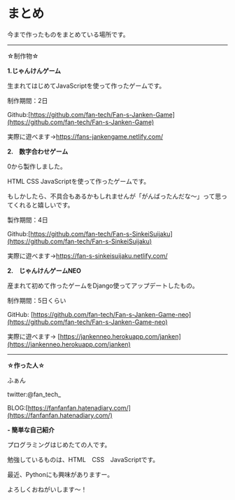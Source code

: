 # まとめ

今まで作ったものをまとめている場所です。

---

☆制作物☆

**1.じゃんけんゲーム**

生まれてはじめてJavaScriptを使って作ったゲームです。

制作期間：2日

Github:[https://github.com/fan-tech/Fan-s-Janken-Game](https://github.com/fan-tech/Fan-s-Janken-Game)

実際に遊べます→https://fans-jankengame.netlify.com/

**2.　数字合わせゲーム**

0から製作しました。

HTML CSS JavaScriptを使って作ったゲームです。

もしかしたら、不具合もあるかもしれませんが「がんばったんだな～」って思ってくれると嬉しいです。

製作期間：4日

Github:[https://github.com/fan-tech/Fan-s-SinkeiSuijaku](https://github.com/fan-tech/Fan-s-SinkeiSuijaku)

実際に遊べます→https://fan-s-sinkeisuijaku.netlify.com/

**2.　じゃんけんゲームNEO**

産まれて初めて作ったゲームをDjango使ってアップデートしたもの。

制作期間：5日くらい

GitHub: [https://github.com/fan-tech/Fan-s-Janken-Game-neo](https://github.com/fan-tech/Fan-s-Janken-Game-neo)

実際に遊べます→ [https://jankenneo.herokuapp.com/janken](https://jankenneo.herokuapp.com/janken)

---

**☆作った人☆**

ふぁん

twitter:@fan_tech_

BLOG:[https://fanfanfan.hatenadiary.com/](https://fanfanfan.hatenadiary.com/)

**- 簡単な自己紹介**

プログラミングはじめたての人です。

勉強しているものは、HTML　CSS　JavaScriptです。

最近、Pythonにも興味がありますー。

よろしくおねがいします～！
